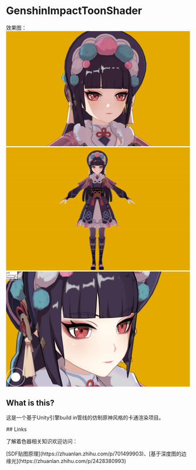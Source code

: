 # GenshinImpactToonShader
  
效果图：
![图片1](https://github.com/Long-Zixuan/GenshinImpact_ToonShader/blob/master/Rendering/LZX_ToonShaderTest_rt_2024_10_10_19_48_45.jpg)
![图片2](https://github.com/Long-Zixuan/GenshinImpact_ToonShader/blob/master/Rendering/LZX_ToonShaderTest_rt_2024_10_28_21_17_27.jpg)
![图片3](https://github.com/Long-Zixuan/GenshinImpact_ToonShader/blob/master/Rendering/Render.png)
## What is this?
<p>这是一个基于Unity引擎build in管线的仿制原神风格的卡通渲染项目。</p>
## Links
<p>了解着色器相关知识欢迎访问：</p>
[SDF贴图原理](https://zhuanlan.zhihu.com/p/701499903)、[基于深度图的边缘光](https://zhuanlan.zhihu.com/p/2428380993)
